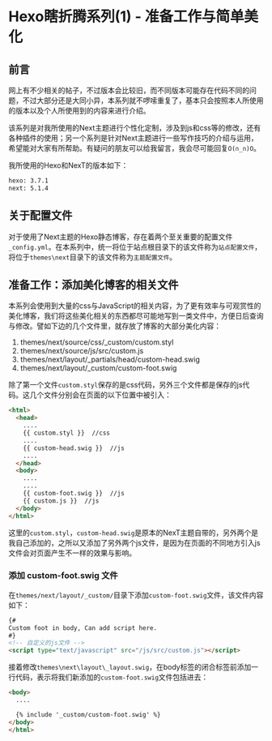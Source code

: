 # Hexo瞎折腾系列(1) - 准备工作与简单美化

## 前言

网上有不少相关的帖子，不过版本会比较旧，而不同版本可能存在代码不同的问题，不过大部分还是大同小异，本系列就不啰嗦重复了，基本只会按照本人所使用的版本以及个人所使用到的内容来进行介绍。

该系列是对我所使用的Next主题进行个性化定制，涉及到js和css等的修改，还有各种插件的使用；另一个系列是针对Next主题进行一些写作技巧的介绍与运用，希望能对大家有所帮助。有疑问的朋友可以给我留言，我会尽可能回复`O(∩_∩)O`。

<!--more-->

我所使用的Hexo和NexT的版本如下：

```bash
hexo: 3.7.1
next: 5.1.4
```

## 关于配置文件

对于使用了Next主题的Hexo静态博客，存在着两个至关重要的配置文件`_config.yml`。在本系列中，统一将位于站点根目录下的该文件称为`站点配置文件`，将位于`themes\next`目录下的该文件称为`主题配置文件`。

## 准备工作：添加美化博客的相关文件

本系列会使用到大量的css与JavaScript的相关内容，为了更有效率与可观赏性的美化博客，我们将这些美化相关的东西都尽可能地写到一类文件中，方便日后查询与修改。譬如下边的几个文件里，就存放了博客的大部分美化内容：

1. themes/next/source/css/_custom/custom.styl
2. themes/next/source/js/src/custom.js
3. themes/next/layout/_partials/head/custom-head.swig
4. themes/next/layout/_custom/custom-foot.swig

除了第一个文件`custom.styl`保存的是css代码，另外三个文件都是保存的js代码。这几个文件分别会在页面的以下位置中被引入：

```html
<html>
  <head>
    ....
    {{ custom.styl }}  //css
    ....
    {{ custom-head.swig }}  //js
    ....
  </head>
  <body>
    ....
    ....
    {{ custom-foot.swig }}  //js
    {{ custom.js }}  //js
  </body>
</html>
```

这里的`custom.styl`，`custom-head.swig`是原本的NexT主题自带的，另外两个是我自己添加的，之所以又添加了另外两个js文件，是因为在页面的不同地方引入js文件会对页面产生不一样的效果与影响。

### 添加 custom-foot.swig 文件

在`themes/next/layout/_custom/`目录下添加`custom-foot.swig`文件，该文件内容如下：

```html
{#
Custom foot in body, Can add script here.
#}
<!-- 自定义的js文件 -->
<script type="text/javascript" src="/js/src/custom.js"></script>
```

接着修改`themes\next\layout\_layout.swig`，在body标签的闭合标签前添加一行代码，表示将我们新添加的`custom-foot.swig`文件包括进去：

```html
<body>
  ....

  {% include '_custom/custom-foot.swig' %}
</body>
</html>
```


